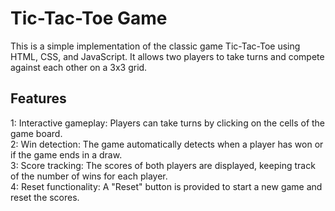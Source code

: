 # Tic-Tac-Toe Game
This is a simple implementation of the classic game Tic-Tac-Toe using HTML, CSS, and JavaScript. It allows two players to take turns and compete against each other on a 3x3 grid.

## Features
1: Interactive gameplay: Players can take turns by clicking on the cells of the game board.</br>
2: Win detection: The game automatically detects when a player has won or if the game ends in a draw.</br>
3: Score tracking: The scores of both players are displayed, keeping track of the number of wins for each player.</br>
4: Reset functionality: A "Reset" button is provided to start a new game and reset the scores.</br>
